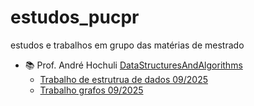 # estudos_pucpr
estudos e trabalhos em grupo das matérias de mestrado
- 📚 Prof. André Hochuli [DataStructuresAndAlgorithms](https://github.com/andrehochuli/teaching/tree/main/DataStructuresAndAlgorithms)
  - [Trabalho de estrutrua de dados 09/2025](https://github.com/luizanisio/estudos_pucpr/tree/main/estruturas_dados)
  - [Trabalho grafos 09/2025](https://github.com/luizanisio/estudos_pucpr/tree/main/grafos)
  
